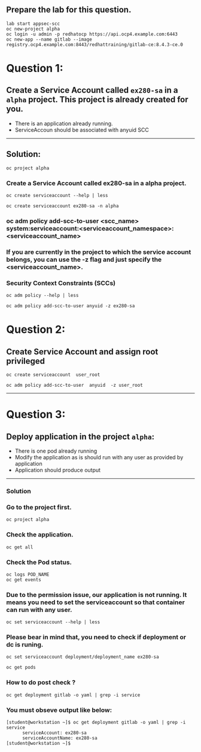 ## Prepare the lab for this question.
```
lab start appsec-scc
oc new-project alpha
oc login -u admin -p redhatocp https://api.ocp4.example.com:6443
oc new-app --name gitlab --image registry.ocp4.example.com:8443/redhattraining/gitlab-ce:8.4.3-ce.0
```
# Question 1: 
## Create a Service Account called `ex280-sa` in a `alpha` project. This project is already created for you.
- There is an application already running.
- ServiceAccoun should be associated with anyuid SCC
---

## Solution:
```
oc project alpha
```


### Create a Service Account called ex280-sa in a alpha project.

```
oc create serviceaccount --help | less
```
```
oc create serviceaccount ex280-sa -n alpha
```
### oc adm policy add-scc-to-user <scc_name>  system:serviceaccount:<serviceaccount_namespace>:<serviceaccount_name>
### If you are currently in the project to which the service account belongs, you can use the -z flag and just specify the <serviceaccount_name>.
### Security Context Constraints (SCCs)
```
oc adm policy --help | less
```
```
oc adm policy add-scc-to-user anyuid -z ex280-sa
```


# Question 2: 
## Create Service Account and assign root  privileged
```
oc create serviceaccount  user_root
```
```
oc adm policy add-scc-to-user  anyuid  -z user_root
```
---


# Question 3:
## Deploy application in the project `alpha`:
- There is one pod already running
- Modify the application as is should run with any user as provided by application
- Application should produce output
---

### Solution
### Go to the project first.
```
oc project alpha
```

### Check the application.
```
oc get all
```

### Check the Pod status.
```
oc logs POD_NAME
oc get events
```
### Due to the permission issue, our application is not running. It means you need to set the serviceaccount so that container can run with any user.
```
oc set serviceaccount --help | less
```

### Please bear in mind that, you need to check if deployment or dc is runing.
```
oc set serviceaccount deployment/deployment_name ex280-sa
```
```
oc get pods
```
### How to do post check ?
```
oc get deployment gitlab -o yaml | grep -i service
```
### You must obseve output like below:
```
[student@workstation ~]$ oc get deployment gitlab -o yaml | grep -i service
      serviceAccount: ex280-sa
      serviceAccountName: ex280-sa
[student@workstation ~]$ 
```



